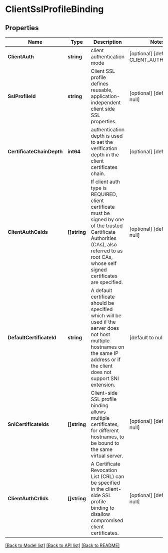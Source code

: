 # ClientSslProfileBinding

## Properties
Name | Type | Description | Notes
------------ | ------------- | ------------- | -------------
**ClientAuth** | **string** | client authentication mode | [optional] [default to CLIENT_AUTH.IGNORE]
**SslProfileId** | **string** | Client SSL profile defines reusable, application-independent client side SSL properties.  | [optional] [default to null]
**CertificateChainDepth** | **int64** | authentication depth is used to set the verification depth in the client certificates chain.  | [optional] [default to 3]
**ClientAuthCaIds** | **[]string** | If client auth type is REQUIRED, client certificate must be signed by one of the trusted Certificate Authorities (CAs), also referred to as root CAs, whose self signed certificates are specified.  | [optional] [default to null]
**DefaultCertificateId** | **string** | A default certificate should be specified which will be used if the server does not host multiple hostnames on the same IP address or if the client does not support SNI extension.  | [default to null]
**SniCertificateIds** | **[]string** | Client-side SSL profile binding allows multiple certificates, for different hostnames, to be bound to the same virtual server.  | [optional] [default to null]
**ClientAuthCrlIds** | **[]string** | A Certificate Revocation List (CRL) can be specified in the client-side SSL profile binding to disallow compromised client certificates.  | [optional] [default to null]

[[Back to Model list]](../README.md#documentation-for-models) [[Back to API list]](../README.md#documentation-for-api-endpoints) [[Back to README]](../README.md)

